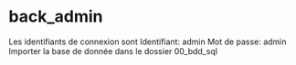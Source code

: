 # back_admin
Les identifiants de connexion sont 
Identifiant: admin
Mot de passe: admin
Importer la base de donnée dans le dossier 00_bdd_sql

